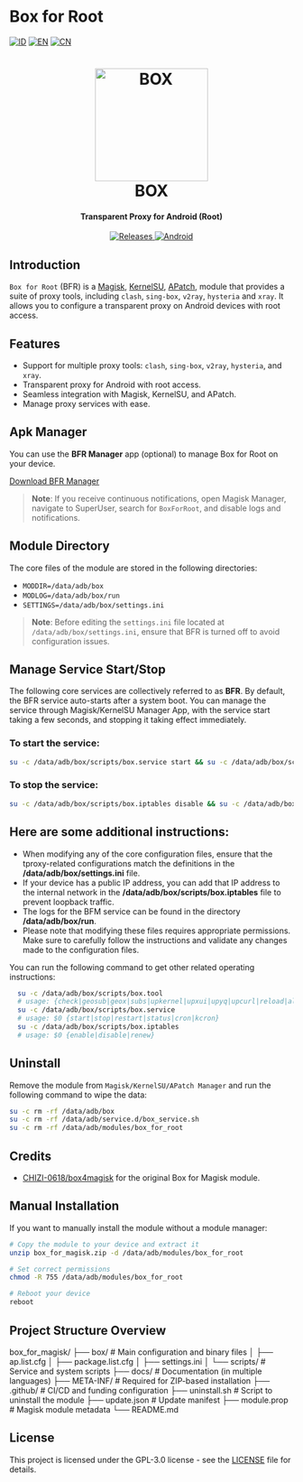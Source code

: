 # Box for Root

[![ID](https://img.shields.io/badge/id-blue.svg?style=for-the-badge)](docs/index_id.md) [![EN](https://img.shields.io/badge/en-blue.svg?style=for-the-badge)](docs/index_en.md) [![CN](https://img.shields.io/badge/cn-blue.svg?style=for-the-badge)](docs/index_cn.md)

<h1 align="center">
  <img src="https://github.com/taamarin/box_for_magisk/blob/master/docs/box.svg" alt="BOX" width="200">
  <br>BOX<br>
</h1>
<h4 align="center">Transparent Proxy for Android (Root)</h4>

<div align="center">
  <a href="https://github.com/taamarin/box_for_magisk/releases">
    <img src="https://img.shields.io/github/downloads/taamarin/box_for_magisk/total.svg?style=for-the-badge" alt="Releases">
  </a>
  <a href="#">
    <img src="https://img.shields.io/badge/Android-3DDC84?style=for-the-badge&logo=android&logoColor=white" alt="Android">
  </a>
</div>

## Introduction

`Box for Root` (BFR) is a [Magisk](https://github.com/topjohnwu/Magisk), [KernelSU](https://github.com/tiann/KernelSU), [APatch](https://github.com/bmax121/APatch), module that provides a suite of proxy tools, including `clash`, `sing-box`, `v2ray`, `hysteria` and `xray`. It allows you to configure a transparent proxy on Android devices with root access.

## Features

* Support for multiple proxy tools: `clash`, `sing-box`, `v2ray`, `hysteria`, and `xray`.
* Transparent proxy for Android with root access.
* Seamless integration with Magisk, KernelSU, and APatch.
* Manage proxy services with ease.

## Apk Manager

You can use the **BFR Manager** app (optional) to manage Box for Root on your device.

[Download BFR Manager](https://github.com/taamarin/box.manager)

> **Note**: If you receive continuous notifications, open Magisk Manager, navigate to SuperUser, search for `BoxForRoot`, and disable logs and notifications.

## Module Directory

The core files of the module are stored in the following directories:

* `MODDIR=/data/adb/box`
* `MODLOG=/data/adb/box/run`
* `SETTINGS=/data/adb/box/settings.ini`

> **Note**: Before editing the `settings.ini` file located at `/data/adb/box/settings.ini`, ensure that BFR is turned off to avoid configuration issues.

## Manage Service Start/Stop

The following core services are collectively referred to as **BFR**. By default, the BFR service auto-starts after a system boot. You can manage the service through Magisk/KernelSU Manager App, with the service start taking a few seconds, and stopping it taking effect immediately.

### To start the service:

```bash
su -c /data/adb/box/scripts/box.service start && su -c /data/adb/box/scripts/box.iptables enable
```

### To stop the service:

```bash
su -c /data/adb/box/scripts/box.iptables disable && su -c /data/adb/box/scripts/box.service stop
```

## Here are some additional instructions:

* When modifying any of the core configuration files, ensure that the tproxy-related configurations match the definitions in the **/data/adb/box/settings.ini** file.
* If your device has a public IP address, you can add that IP address to the internal network in the **/data/adb/box/scripts/box.iptables** file to prevent loopback traffic.
* The logs for the BFM service can be found in the directory **/data/adb/box/run**.
* Please note that modifying these files requires appropriate permissions. Make sure to carefully follow the instructions and validate any changes made to the configuration files.

You can run the following command to get other related operating instructions:

```bash
  su -c /data/adb/box/scripts/box.tool
  # usage: {check|geosub|geox|subs|upkernel|upxui|upyq|upcurl|reload|all}
  su -c /data/adb/box/scripts/box.service
  # usage: $0 {start|stop|restart|status|cron|kcron}
  su -c /data/adb/box/scripts/box.iptables
  # usage: $0 {enable|disable|renew}
```

## Uninstall

Remove the module from `Magisk/KernelSU/APatch Manager` and run the following command to wipe the data:

```bash
su -c rm -rf /data/adb/box
su -c rm -rf /data/adb/service.d/box_service.sh
su -c rm -rf /data/adb/modules/box_for_root
```

## Credits

* [CHIZI-0618/box4magisk](https://github.com/CHIZI-0618/box4magisk) for the original Box for Magisk module.

## Manual Installation

If you want to manually install the module without a module manager:

```bash
# Copy the module to your device and extract it
unzip box_for_magisk.zip -d /data/adb/modules/box_for_root

# Set correct permissions
chmod -R 755 /data/adb/modules/box_for_root

# Reboot your device
reboot
```

## Project Structure Overview
box_for_magisk/
├── box/                 # Main configuration and binary files
│   ├── ap.list.cfg
│   ├── package.list.cfg
│   ├── settings.ini
│   └── scripts/         # Service and system scripts
├── docs/                # Documentation (in multiple languages)
├── META-INF/            # Required for ZIP-based installation
├── .github/             # CI/CD and funding configuration
├── uninstall.sh         # Script to uninstall the module
├── update.json          # Update manifest
├── module.prop          # Magisk module metadata
└── README.md

## License

This project is licensed under the GPL-3.0 license - see the [LICENSE](https://github.com/taamarin/box_for_magisk/blob/master/LICENSE) file for details.
